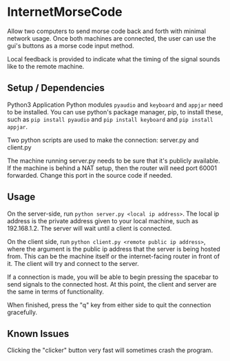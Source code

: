 # InternetMorseCode

Allow two computers to send morse code back and forth with minimal network usage.
Once both machines are connected, the user can use the gui's buttons as a morse code input method.

Local feedback is provided to indicate what the timing of the signal sounds like to the remote machine.

## Setup / Dependencies
Python3 Application
Python modules `pyaudio` and `keyboard` and `appjar` need to be installed. 
You can use python's package manager, pip, to install these, such as
`pip install pyaudio` and `pip install keyboard` and `pip install appjar`.

Two python scripts are used to make the connection: server.py and client.py

The machine running server.py needs to be sure that it's publicly available.
If the machine is behind a NAT setup, then the router will need port 60001 forwarded.
Change this port in the source code if needed.

## Usage

On the server-side, run `python server.py <local ip address>`. The local ip address is the private
address given to your local machine, such as 192.168.1.2.
The server will wait until a client is connected.

On the client side, run `python client.py <remote public ip address>`, where the argument is the
public ip address that the server is being hosted from. This can be the machine itself or the
internet-facing router in front of it.
The client will try and connect to the server.

If a connection is made, you will be able to begin pressing the spacebar to send signals to the
connected host. At this point, the client and server are the same in terms of functionality.

When finished, press the "q" key from either side to quit the connection gracefully.

## Known Issues

Clicking the "clicker" button very fast will sometimes crash the program.

